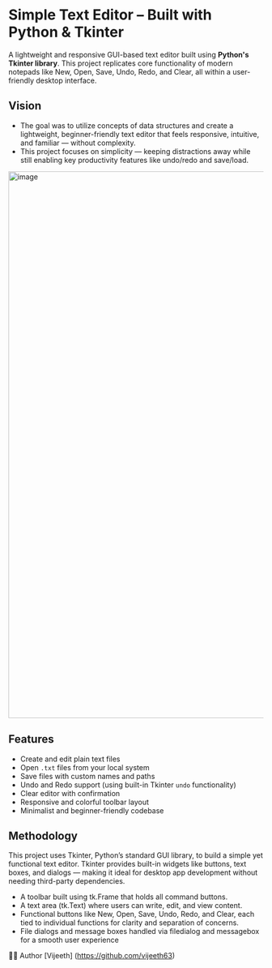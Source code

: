 #  Simple Text Editor – Built with Python & Tkinter

A lightweight and responsive GUI-based text editor built using **Python's Tkinter library**. This project replicates core functionality of modern notepads like New, Open, Save, Undo, Redo, and Clear, all within a user-friendly desktop interface.


## Vision
- The goal was to utilize concepts of data structures and create a lightweight, beginner-friendly text editor that feels responsive, intuitive, and familiar — without complexity.
- This project focuses on simplicity — keeping distractions away while still enabling key productivity features like undo/redo and save/load.

<img width="1919" height="1079" alt="image" src="https://github.com/user-attachments/assets/22c29fa8-03f5-4f2c-90ff-1c896836fec0" />


##  Features
-  Create and edit plain text files
-  Open `.txt` files from your local system
-  Save files with custom names and paths
-  Undo and Redo support (using built-in Tkinter `undo` functionality)
-  Clear editor with confirmation
-  Responsive and colorful toolbar layout
-  Minimalist and beginner-friendly codebase



## Methodology 
This project uses Tkinter, Python’s standard GUI library, to build a simple yet functional text editor. Tkinter provides built-in widgets like buttons, text boxes, and dialogs — making it ideal for desktop app development without needing third-party dependencies.

- A toolbar built using tk.Frame that holds all command buttons.
- A text area (tk.Text) where users can write, edit, and view content.
- Functional buttons like New, Open, Save, Undo, Redo, and Clear, each tied to individual functions for clarity and separation of concerns.
- File dialogs and message boxes handled via filedialog and messagebox for a smooth user experience


👨‍💻 Author
[Vijeeth]
(https://github.com/vijeeth63)
  
